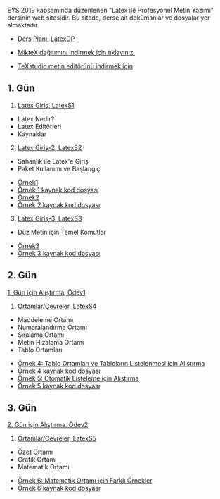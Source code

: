 EYS 2019 kapsamında düzenlenen "Latex ile Profesyonel Metin Yazımı" dersinin web sitesidir. Bu sitede, derse ait dökümanlar ve dosyalar yer almaktadır. 

+ [Ders Planı, LatexDP](dokumanlar/LatexDP.pdf)

+ [MikteX dağıtımını indirmek için tıklayınız.](https://miktex.org/download)
+ [TeXstudio metin editörünü indirmek için](https://www.texstudio.org/)

## 1. Gün

1. [Latex Giriş, LatexS1](dokumanlar/LatexS1.pdf)
- Latex Nedir?
- Latex Editörleri
- Kaynaklar



2. [Latex Giriş-2, LatexS2](dokumanlar/LatexS2.pdf)
- Sahanlık ile Latex'e Giriş
- Paket Kullanımı ve Başlangıç
+ [Örnek1](dokumanlar\Örnek1.pdf)
+ [Örnek 1 kaynak kod dosyası](dokumanlar\Örnek1.tex)
+ [Örnek2](dokumanlar\Örnek2.pdf)
+ [Örnek 2 kaynak kod dosyası](dokumanlar\Örnek2.tex)



3.  [Latex Giriş-3, LatexS3](dokumanlar/LatexS3.pdf)
- Düz Metin için Temel Komutlar
+ [Örnek3](dokumanlar\Örnek3.pdf)
+ [Örnek 3 kaynak kod dosyası](dokumanlar\Örnek3.tex)





## 2. Gün

[1. Gün için Alıştırma, Ödev1](dokumanlar/Ödev1.pdf)

1. [Ortamlar/Çevreler, LatexS4](dokumanlar/LatexS4.pdf)
- Maddeleme Ortamı
- Numaralandırma Ortamı
- Sıralama Ortamı
- Metin Hizalama Ortamı
- Tablo Ortamları

+ [Örnek 4: Tablo Ortamları ve Tabloların Listelenmesi için Alıştırma](dokumanlar/Örnek4.pdf)
+ [Örnek 4 kaynak kod dosyası](dokumanlar\Örnek4.tex)
+ [Örnek 5: Otomatik Listeleme için Alıştırma](dokumanlar/Örnek5.pdf)
+ [Örnek 5 kaynak kod dosyası](dokumanlar\Örnek5.tex)

## 3. Gün

[2. Gün için Alıştırma, Ödev2](dokumanlar/Ödev2.docx)

1. [Ortamlar/Çevreler, LatexS5](dokumanlar/LatexS5.pdf)
- Özet Ortamı
- Grafik Ortamı
- Matematik Ortamı

+ [Örnek 6: Matematik Ortamı için Farklı Örnekler](dokumanlar/Örnek6.pdf)
+ [Örnek 6 kaynak kod dosyası](dokumanlar\Örnek6.tex)

